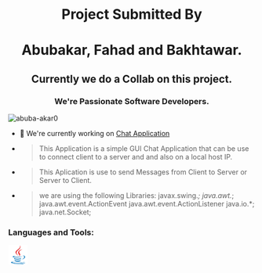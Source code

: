 <h1 align="center">    Project Submitted By</h1>
<h1 align="center">Abubakar, Fahad and Bakhtawar.</h1>
<h2 align="center">Currently we do a Collab on this project.</h2>
<h3 align="center">We're Passionate Software Developers.</h3>

<p align="left"> <img src="https://komarev.com/ghpvc/?username=abuba-akar0&label=Profile%20views&color=0e75b6&style=flat" alt="abuba-akar0" /> </p>

- 🔭 We're currently working on [Chat Application](https://github.com/abuba-akar0/ChatApplication)
- >  This Application is a simple GUI Chat Application that can be use to connect client to a server and and also on a local host IP.
- >  This Aplication is use to send Messages from Client to Server or Server to Client.
- >  we are using the following Libraries:
     > javax.swing.*;
     > java.awt.*;
     > java.awt.event.ActionEvent
     > java.awt.event.ActionListener
     > java.io.*;
     > java.net.Socket;


<p align="left">
</p>

<h3 align="left">Languages and Tools:</h3>
<p align="left"> <a href="https://www.java.com" target="_blank" rel="noreferrer"> <img src="https://raw.githubusercontent.com/devicons/devicon/master/icons/java/java-original.svg" alt="java" width="40" height="40"/> </a> </p>
